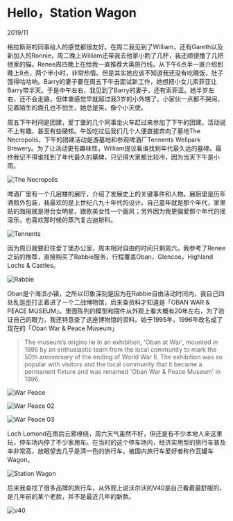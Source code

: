 <!--0-->
# Hello，Station Wagon
2019/11

格拉斯哥的同事给人的感觉都很友好。在周二我见到了William，还有Gareth以及新加入的Ronnie，周二晚上William还带我去他家小酌了几杯，我还顺便撸了几把他家的猫。Renee周四晚上在给我一直推荐大英旅行线。从下午6点半一直介绍到晚上9点，两个半小时，非常热情。但是其实她应该不知道我还没有吃晚饭，肚子饿得咕咕响。Barry的妻子要在周五下午去面试新工作，她想把小女儿索菲亚让Barry带半天。于是中午左右，我见到了Barry的妻子，还有索菲亚。她半岁左右，还不会走路，但体重感觉早就超过我3岁的小外甥了。小家伙一点都不哭闹，见着陌生的面孔也不怕生，她总是笑，像个小天使。

周五下午时间是团建，爱丁堡的几个同事坐火车赶过来参加了下午的团建。活动说不上有趣，甚至有些硬核。午饭吃过后我们几个人便直接奔向了墓地The Necropolis，下午的团建活动是游墓地和参观啤酒厂Tennents Wellpark Brewery。为了让活动更有趣味性，William提议看谁找到年代最久远的墓碑。最终我记不得谁找到了年代最久的墓碑，只记得大家都比较冷，因为当天下午是小雨。

![The Necropolis](HelloWagon/TheNecropolis.jpg)

啤酒厂里有一个几层楼的展厅，介绍了发展史上的关键事件和人物。展厨里是历年酒瓶外包装，我最欢的是上世纪八九十年代的设计。自己童年就是那个年代，家里贴的海报就是港台女明星，跟欧美女性一个画风；另外因为我更偏爱那个年代的摇滚乐，也喜欢那时候的蒸汽复古迪斯科。

![Tennents](HelloWagon/Tennents.jpg)

因为周日就要赶往爱丁堡办公室，周末相对自由的时间只剩周六。我参考了Renee之前的推荐，直接购买了Rabbie服务，行程覆盖Oban，Glencoe，Highland Lochs & Castles。

![Rabbie](HelloWagon/Rabbie.png)

Oban是个海滨小镇，之所以印象深刻是因为在Rabbie自由活动时间内，我自己四处乱逛歪打正着进了一个二战博物馆，后来查资料才知道是「OBAN WAR & PEACE MUSEUM」。里面陈列的模型和摆件从外观上看大概有20年左右，为了验证自己的眼力，我还特意查了这座博物馆的资料。始于1995年，1996年改名成了现在的「Oban War & Peace Museum」

> The museum’s origins lie in an exhibition, 'Oban at War', mounted in 1995 by an enthusiastic team from the local community to mark the 50th anniversary of the ending of World War II. The exhibition was so popular with visitors and the local community that it became a permanent fixture and was renamed 'Oban War & Peace Museum' in 1996.

![War Peace](HelloWagon/WarPeace.jpg)

![War Peace 02](HelloWagon/WarPeace2.jpg)

![War Peace 03](HelloWagon/WarPeace3.jpg)

Loch Lomond在雨后云雾缭绕，周六天气虽然不好，但还是有不少本地人来这里玩，停车场内停了不少家用车。在当时的这个停车场内，经济实用型的旅行车普及率非常高，放眼望去几乎是清一色的旅行车，被国内旅行车爱好者称作瓦罐车Wagon。

![Station Wagon](HelloWagon/Wagon.jpg)

后来我查找了很多品牌的旅行车，从外观上说沃尔沃的V40是自己看着最舒服的，是几年前的某个老款，并不是最近几年的新款。

![v40](HelloWagon/volvo_v40_carbon_edition_25.jpg)